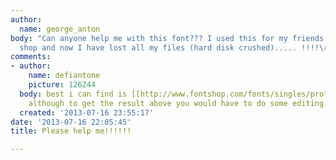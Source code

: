 ```yaml
---
author:
  name: george_anton
body: "Can anyone help me with this font??? I used this for my friends label at her
  shop and now I have lost all my files (hard disk crushed)..... !!!!\r\n"
comments:
- author:
    name: defiantone
    picture: 126244
  body: best i can find is [[http://www.fontshop.com/fonts/singles/profonts/profonts_thalia_medium_ot_std/?s=c|Thalia]],
    although to get the result above you would have to do some editing.
  created: '2013-07-16 23:55:17'
date: '2013-07-16 22:05:45'
title: Please help me!!!!!!

---
```

